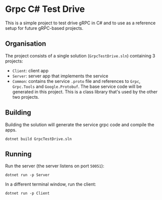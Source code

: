 # Grpc C# Test Drive

This is a simple project to test drive gRPC in C# and to use as a reference setup for future gRPC-based projects.

## Organisation

The project consists of a single solution (`GrpcTestDrive.sln`) containing 3 projects:

- `Client`: client app
- `Server`: server app that implements the service
- `Common`: contains the service `.proto` file and references to `Grpc`, `Grpc.Tools` and `Google.Protobuf`. The base service code will be generated in this project. This is a class library that's used by the other two projects.

## Building

Building the solution will generate the service grpc code and compile the apps.

```
dotnet build GrpcTestDrive.sln
```

## Running

Run the server (the server listens on port `50051`):
```
dotnet run -p Server
```

In a different terminal window, run the client:
```
dotnet run -p Client
```
